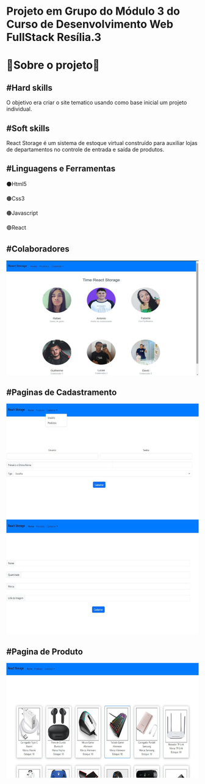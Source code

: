 <h1>Projeto em Grupo do Módulo 3 do Curso de Desenvolvimento Web FullStack Resília.3</h1>
    <h1>🔵Sobre o projeto🔵</h1>
    <h2>#Hard skills</h2>
    <p>O objetivo era criar o site tematico usando como base inicial um projeto individual.</p>
    <h2>#Soft skills</h2>
    <p>React Storage é um sistema de estoque virtual construído para auxiliar lojas de departamentos no controle de entrada e saída de produtos.</p>
   <h2>#Linguagens e Ferramentas</h2>
   <p>⚫Html5</p>
   <p>🟤Css3</p>
   <p>🟠Javascript</p>
   <p>🟣React</p>
   
   <h2>#Colaboradores</h2>
   <img width="600" height="300" src="./ImgReadme/colaboradores.jpg" alt="">
   
   <h2>#Paginas de Cadastramento</h2>
   <img width="600" height="300" src="./ImgReadme/cadastro1.jpg" alt="">
   <img width="600" height="300" src="./ImgReadme/cadastro2.jpg" alt="">
   
   <h2>#Pagina de Produto</h2>
   <img width="600" height="300" src="./ImgReadme/produtos.jpg" alt="">
   
